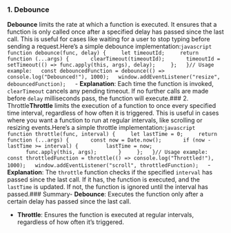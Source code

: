 

### 1. Debounce
**Debounce** limits the rate at which a function is executed. It ensures that a function is only called once after a specified delay has passed since the last call. This is useful for cases like waiting for a user to stop typing before sending a request.Here’s a simple debounce implementation:```javascript  
function debounce(func, delay) {  
  let timeoutId;  
  return function (...args) {  
    clearTimeout(timeoutId);  
    timeoutId = setTimeout(() => func.apply(this, args), delay);  
  };  
}// Usage example:  
const debouncedFunction = debounce(() => console.log("Debounced!"), 1000);  
window.addEventListener("resize", debouncedFunction);  
```- **Explanation**: Each time the function is invoked, `clearTimeout` cancels any pending timeout. If no further calls are made before `delay` milliseconds pass, the function will execute.### 2. Throttle**Throttle** limits the execution of a function to once every specified time interval, regardless of how often it is triggered. This is useful in cases where you want a function to run at regular intervals, like scrolling or resizing events.Here’s a simple throttle implementation:```javascript  
function throttle(func, interval) {  
  let lastTime = 0;  
  return function (...args) {  
    const now = Date.now();  
    if (now - lastTime >= interval) {  
      lastTime = now;  
      func.apply(this, args);  
    }  
  };  
}// Usage example:  
const throttledFunction = throttle(() => console.log("Throttled!"), 1000);  
window.addEventListener("scroll", throttledFunction);  
```- **Explanation**: The `throttle` function checks if the specified `interval` has passed since the last call. If it has, the function is executed, and the `lastTime` is updated. If not, the function is ignored until the interval has passed.### Summary- **Debounce**: Executes the function only after a certain delay has passed since the last call.  
- **Throttle**: Ensures the function is executed at regular intervals, regardless of how often it’s triggered.